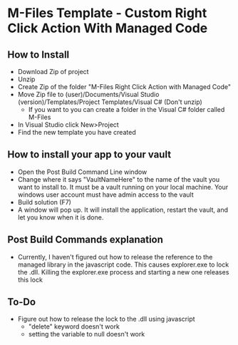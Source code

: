 # M-Files Template - Custom Right Click Action With Managed Code
## How to Install
- Download Zip of project
- Unzip
- Create Zip of the folder "M-Files Right Click Action with Managed Code"
- Move Zip file to (user)/Documents/Visual Studio (version)/Templates/Project Templates/Visual C# (Don't unzip)
  - If you want to you can create a folder in the Visual C# folder called M-Files
- In Visual Studio click New>Project
- Find the new template you have created

## How to install your app to your vault
- Open the Post Build Command Line window
- Change where it says "VaultNameHere" to the name of the vault you want to install to. It must be a vault running on your local machine. Your windows user account must have admin access to the vault
- Build solution (F7)
- A window will pop up. It will install the application, restart the vault, and let you know when it is done.

## Post Build Commands explanation
- Currently, I haven't figured out how to release the reference to the managed library in the javascript code. This causes explorer.exe to lock the .dll. Killing the explorer.exe process and starting a new one releases this lock

## To-Do
- Figure out how to release the lock to the .dll using javascript
  - "delete" keyword doesn't work
  - setting the variable to null doesn't work
